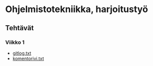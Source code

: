 # Ohjelmistotekniikka, harjoitustyö

## Tehtävät

### Viikko 1
- [gitlog.txt](laskarit/viikko1/gitlog.txt)
- [komentorivi.txt](laskarit/viikko1/komentorivi.txt)
